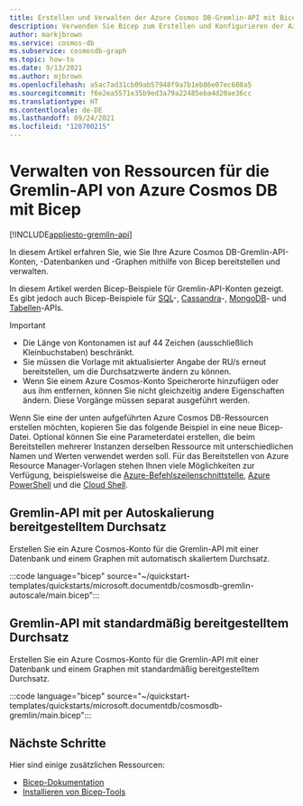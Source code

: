 ```yaml
---
title: Erstellen und Verwalten der Azure Cosmos DB-Gremlin-API mit Bicep
description: Verwenden Sie Bicep zum Erstellen und Konfigurieren der Azure Cosmos DB-Gremlin-API.
author: markjbrown
ms.service: cosmos-db
ms.subservice: cosmosdb-graph
ms.topic: how-to
ms.date: 9/13/2021
ms.author: mjbrown
ms.openlocfilehash: a5ac7ad31cb09ab57948f9a7b1eb86e07ec608a5
ms.sourcegitcommit: f6e2ea5571e35b9ed3a79a22485eba4d20ae36cc
ms.translationtype: HT
ms.contentlocale: de-DE
ms.lasthandoff: 09/24/2021
ms.locfileid: "128700215"
---
```

# <a name="manage-azure-cosmos-db-gremlin-api-resources-using-bicep"></a>Verwalten von Ressourcen für die Gremlin-API von Azure Cosmos DB mit Bicep

[!INCLUDE[appliesto-gremlin-api](../includes/appliesto-gremlin-api.md)]

In diesem Artikel erfahren Sie, wie Sie Ihre Azure Cosmos DB-Gremlin-API-Konten, -Datenbanken und -Graphen mithilfe von Bicep bereitstellen und verwalten.

In diesem Artikel werden Bicep-Beispiele für Gremlin-API-Konten gezeigt. Es gibt jedoch auch Bicep-Beispiele für [SQL](../sql/manage-with-bicep.md)-, [Cassandra](../cassandra/manage-with-bicep.md)-, [MongoDB](../mongodb/manage-with-bicep.md)- und [Tabellen](../table/manage-with-bicep.md)-APIs.

> [!IMPORTANT]
>
> * Die Länge von Kontonamen ist auf 44 Zeichen (ausschließlich Kleinbuchstaben) beschränkt.
> * Sie müssen die Vorlage mit aktualisierter Angabe der RU/s erneut bereitstellen, um die Durchsatzwerte ändern zu können.
> * Wenn Sie einem Azure Cosmos-Konto Speicherorte hinzufügen oder aus ihm entfernen, können Sie nicht gleichzeitig andere Eigenschaften ändern. Diese Vorgänge müssen separat ausgeführt werden.

Wenn Sie eine der unten aufgeführten Azure Cosmos DB-Ressourcen erstellen möchten, kopieren Sie das folgende Beispiel in eine neue Bicep-Datei. Optional können Sie eine Parameterdatei erstellen, die beim Bereitstellen mehrerer Instanzen derselben Ressource mit unterschiedlichen Namen und Werten verwendet werden soll. Für das Bereitstellen von Azure Resource Manager-Vorlagen stehen Ihnen viele Möglichkeiten zur Verfügung, beispielsweise die [Azure-Befehlszeilenschnittstelle](../../azure-resource-manager/bicep/deploy-cli.md), [Azure PowerShell](../../azure-resource-manager/bicep/deploy-powershell.md) und die [Cloud Shell](../../azure-resource-manager/bicep/deploy-cloud-shell.md).

<a id="create-autoscale"></a>

## <a name="gremlin-api-with-autoscale-provisioned-throughput"></a>Gremlin-API mit per Autoskalierung bereitgestelltem Durchsatz

Erstellen Sie ein Azure Cosmos-Konto für die Gremlin-API mit einer Datenbank und einem Graphen mit automatisch skaliertem Durchsatz.

:::code language="bicep" source="~/quickstart-templates/quickstarts/microsoft.documentdb/cosmosdb-gremlin-autoscale/main.bicep":::

<a id="create-manual"></a>

## <a name="gremlin-api-with-standard-provisioned-throughput"></a>Gremlin-API mit standardmäßig bereitgestelltem Durchsatz

Erstellen Sie ein Azure Cosmos-Konto für die Gremlin-API mit einer Datenbank und einem Graphen mit standardmäßig bereitgestelltem Durchsatz.

:::code language="bicep" source="~/quickstart-templates/quickstarts/microsoft.documentdb/cosmosdb-gremlin/main.bicep":::

## <a name="next-steps"></a>Nächste Schritte

Hier sind einige zusätzlichen Ressourcen:

* [Bicep-Dokumentation](../../azure-resource-manager/bicep/index.yml)
* [Installieren von Bicep-Tools](../../azure-resource-manager/bicep/install.md)
